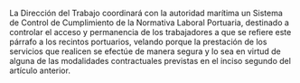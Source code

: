 La Dirección del Trabajo coordinará con la autoridad marítima un Sistema de Control de Cumplimiento de la Normativa Laboral Portuaria, destinado a controlar el acceso y permanencia de los trabajadores a que se refiere este párrafo a los recintos portuarios, velando porque la prestación de los servicios que realicen se efectúe de manera segura y lo sea en virtud de alguna de las modalidades contractuales previstas en el inciso segundo del artículo anterior.